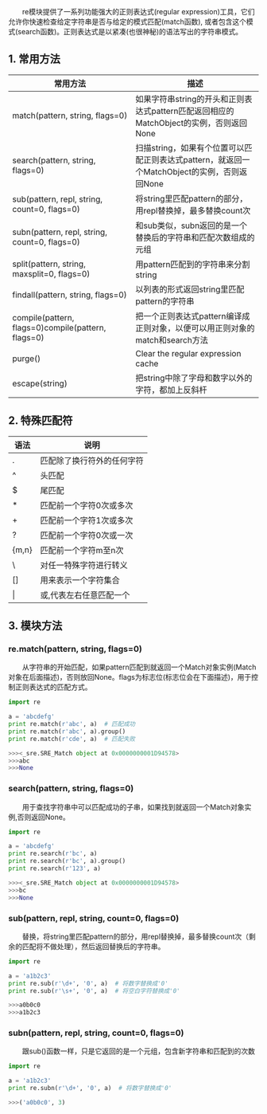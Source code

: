 　　re模块提供了一系列功能强大的正则表达式(regular expression)工具，它们允许你快速检查给定字符串是否与给定的模式匹配(match函数), 或者包含这个模式(search函数)。正则表达式是以紧凑(也很神秘)的语法写出的字符串模式。

## 1. 常用方法

|  常用方法 | 描述 |
|---|---|
| match(pattern, string, flags=0) |如果字符串string的开头和正则表达式pattern匹配返回相应的MatchObject的实例，否则返回None|
| search(pattern, string, flags=0) | 扫描string，如果有个位置可以匹配正则表达式pattern，就返回一个MatchObject的实例，否则返回None |
| sub(pattern, repl, string, count=0, flags=0)| 将string里匹配pattern的部分，用repl替换掉，最多替换count次|
| subn(pattern, repl, string, count=0, flags=0)| 和sub类似，subn返回的是一个替换后的字符串和匹配次数组成的元组|
| split(pattern, string, maxsplit=0, flags=0)| 用pattern匹配到的字符串来分割string |
| findall(pattern, string, flags=0) | 以列表的形式返回string里匹配pattern的字符串 |
| compile(pattern, flags=0)compile(pattern, flags=0) | 把一个正则表达式pattern编译成正则对象，以便可以用正则对象的match和search方法 |
| purge()| Clear the regular expression cache |
| escape(string)| 把string中除了字母和数字以外的字符，都加上反斜杆 |

## 2. 特殊匹配符

| 语法  | 说明
|---|---|
| .  | 匹配除了换行符外的任何字符 |
| ^  | 头匹配 |
| $ | 尾匹配 |
| * | 匹配前一个字符0次或多次|
| + | 匹配前一个字符1次或多次|
| ? | 匹配前一个字符0次或一次|
| {m,n} | 匹配前一个字符m至n次|
| \ |对任一特殊字符进行转义|
| [] |用来表示一个字符集合|
| \| |或,代表左右任意匹配一个|

## 3. 模块方法

### re.match(pattern, string, flags=0)

　　从字符串的开始匹配，如果pattern匹配到就返回一个Match对象实例(Match对象在后面描述)，否则放回None。flags为标志位(标志位会在下面描述)，用于控制正则表达式的匹配方式。
```python
import re

a = 'abcdefg'
print re.match(r'abc', a)  # 匹配成功
print re.match(r'abc', a).group()
print re.match(r'cde', a)  # 匹配失败

>>><_sre.SRE_Match object at 0x0000000001D94578>
>>>abc
>>>None

```

### search(pattern, string, flags=0)

　　用于查找字符串中可以匹配成功的子串，如果找到就返回一个Match对象实例,否则返回None。
```python
import re

a = 'abcdefg'
print re.search(r'bc', a)
print re.search(r'bc', a).group()
print re.search(r'123', a)

>>><_sre.SRE_Match object at 0x0000000001D94578>
>>>bc
>>>None
```

### sub(pattern, repl, string, count=0, flags=0)

　　替换，将string里匹配pattern的部分，用repl替换掉，最多替换count次（剩余的匹配将不做处理），然后返回替换后的字符串。
```python
import re

a = 'a1b2c3'
print re.sub(r'\d+', '0', a)  # 将数字替换成'0'
print re.sub(r'\s+', '0', a)  # 将空白字符替换成'0'

>>>a0b0c0
>>>a1b2c3
```

### subn(pattern, repl, string, count=0, flags=0)

　　跟sub()函数一样，只是它返回的是一个元组，包含新字符串和匹配到的次数

```python
import re

a = 'a1b2c3'
print re.subn(r'\d+', '0', a)  # 将数字替换成'0'

>>>('a0b0c0', 3)
```




